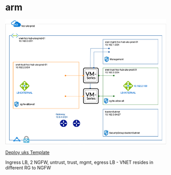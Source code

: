 # arm

<img src="hcc-shared.png"/>

<a href='https://portal.azure.com/#create/Microsoft.Template/uri/https%3A%2F%2Fraw.githubusercontent.com%2Fphiltaylor%2Fhulcc-arm%2Fmaster%2Fuks-deploy.json'>Deploy uks Template</a>
<p>Ingress LB, 2 NGFW, untrust, trust, mgmt, egress LB - VNET resides in different RG to NGFW</p>
